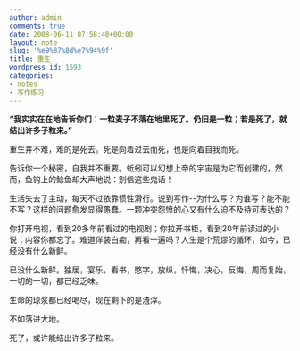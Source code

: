 ```yaml
---
author: admin
comments: true
date: 2008-06-11 07:58:48+00:00
layout: note
slug: '%e9%87%8d%e7%94%9f'
title: 重生
wordpress_id: 1593
categories:
- notes
- 写作练习
---
```


**“我实实在在地告诉你们：一粒麦子不落在地里死了。仍旧是一粒；若是死了，就结出许多子粒来。”**

重生并不难，难的是死去。死是向着过去而死，也是向着自我而死。

告诉你一个秘密，自我并不重要。蚯蚓可以幻想上帝的宇宙是为它而创建的，然而，鱼钩上的鲶鱼却大声地说：别信这些鬼话！

生活失去了主动，每天不过依靠惯性滑行。说到写作--为什么写？为谁写？能不能不写？这样的问题愈发显得愚蠢。一颗冲突怨愤的心又有什么迫不及待可表达的？

你打开电视，看到20多年前看过的电视剧；你拉开书柜，看到20年前读过的小说；内容你都忘了。难道佯装白痴，再看一遍吗？人生是个荒谬的循环，如今，已经没有什么新鲜。

已没什么新鲜。独居，宴乐，看书，憋字，放纵，忏悔，决心，反悔，周而复始，一切的一切，都已经乏味。

生命的琼浆都已经喝尽，现在剩下的是渣滓。

不如落进大地。

死了，或许能结出许多子粒来。



